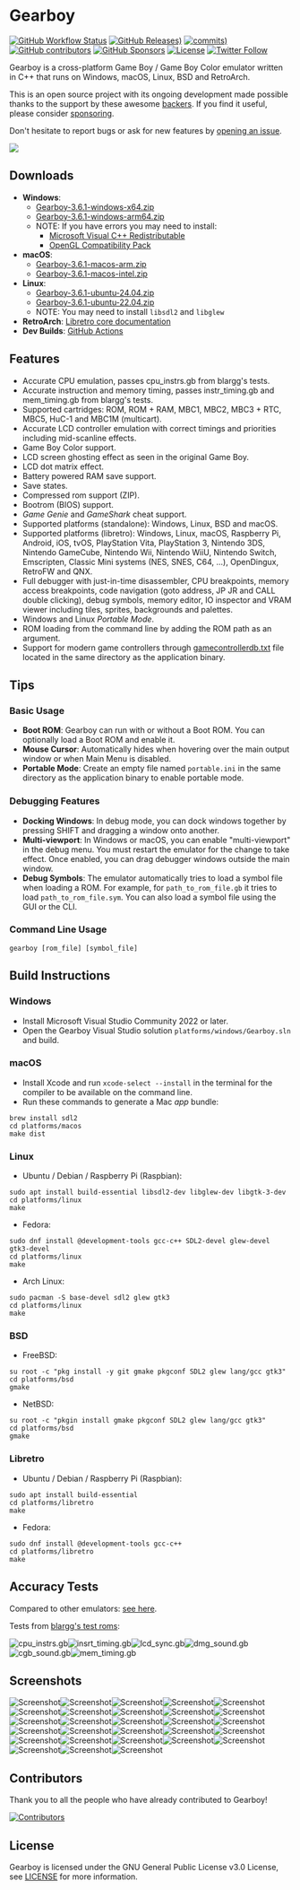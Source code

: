 # Gearboy

[![GitHub Workflow Status](https://img.shields.io/github/actions/workflow/status/drhelius/Gearboy/gearboy.yml)](https://github.com/drhelius/Gearboy/actions/workflows/gearboy.yml)
[![GitHub Releases)](https://img.shields.io/github/v/tag/drhelius/Gearboy?label=version)](https://github.com/drhelius/Gearboy/releases)
[![commits)](https://img.shields.io/github/commit-activity/t/drhelius/Gearboy)](https://github.com/drhelius/Gearboy/commits/master)
[![GitHub contributors](https://img.shields.io/github/contributors/drhelius/Gearboy)](https://github.com/drhelius/Gearboy/graphs/contributors)
[![GitHub Sponsors](https://img.shields.io/github/sponsors/drhelius)](https://github.com/sponsors/drhelius)
[![License](https://img.shields.io/github/license/drhelius/Gearboy)](https://github.com/drhelius/Gearboy/blob/master/LICENSE)
[![Twitter Follow](https://img.shields.io/twitter/follow/drhelius)](https://x.com/drhelius)

Gearboy is a cross-platform Game Boy / Game Boy Color emulator written in C++ that runs on Windows, macOS, Linux, BSD and RetroArch.

This is an open source project with its ongoing development made possible thanks to the support by these awesome [backers](backers.md). If you find it useful, please consider [sponsoring](https://github.com/sponsors/drhelius).

Don't hesitate to report bugs or ask for new features by [opening an issue](https://github.com/drhelius/Gearboy/issues).

<img src="http://www.geardome.com/files/gearboy/gearboy_debug_03.png">

## Downloads

- **Windows**:
  - [Gearboy-3.6.1-windows-x64.zip](https://github.com/drhelius/Gearboy/releases/download/3.6.1/Gearboy-3.6.1-windows-x64.zip)
  - [Gearboy-3.6.1-windows-arm64.zip](https://github.com/drhelius/Gearboy/releases/download/3.6.1/Gearboy-3.6.1-windows-arm64.zip)
  - NOTE: If you have errors you may need to install:
    - [Microsoft Visual C++ Redistributable](https://go.microsoft.com/fwlink/?LinkId=746572)
    - [OpenGL Compatibility Pack](https://apps.microsoft.com/detail/9nqpsl29bfff)
- **macOS**:
  - [Gearboy-3.6.1-macos-arm.zip](https://github.com/drhelius/Gearboy/releases/download/3.6.1/Gearboy-3.6.1-macos-arm.zip)
  - [Gearboy-3.6.1-macos-intel.zip](https://github.com/drhelius/Gearboy/releases/download/3.6.1/Gearboy-3.6.1-macos-intel.zip)
- **Linux**:
  - [Gearboy-3.6.1-ubuntu-24.04.zip](https://github.com/drhelius/Gearboy/releases/download/3.6.1/Gearboy-3.6.1-ubuntu-24.04.zip)
  - [Gearboy-3.6.1-ubuntu-22.04.zip](https://github.com/drhelius/Gearboy/releases/download/3.6.1/Gearboy-3.6.1-ubuntu-22.04.zip)
  - NOTE: You may need to install `libsdl2` and `libglew`
- **RetroArch**: [Libretro core documentation](https://docs.libretro.com/library/gearboy/)
- **Dev Builds**: [GitHub Actions](https://github.com/drhelius/Gearboy/actions/workflows/gearboy.yml)

## Features

- Accurate CPU emulation, passes cpu_instrs.gb from blargg's tests.
- Accurate instruction and memory timing, passes instr_timing.gb and mem_timing.gb from blargg's tests.
- Supported cartridges: ROM, ROM + RAM, MBC1, MBC2, MBC3 + RTC, MBC5, HuC-1 and MBC1M (multicart).
- Accurate LCD controller emulation with correct timings and priorities including mid-scanline effects.
- Game Boy Color support.
- LCD screen ghosting effect as seen in the original Game Boy.
- LCD dot matrix effect.
- Battery powered RAM save support.
- Save states.
- Compressed rom support (ZIP).
- Bootrom (BIOS) support.
- *Game Genie* and *GameShark* cheat support.
- Supported platforms (standalone): Windows, Linux, BSD and macOS.
- Supported platforms (libretro): Windows, Linux, macOS, Raspberry Pi, Android, iOS, tvOS, PlayStation Vita, PlayStation 3, Nintendo 3DS, Nintendo GameCube, Nintendo Wii, Nintendo WiiU, Nintendo Switch, Emscripten, Classic Mini systems (NES, SNES, C64, ...), OpenDingux, RetroFW and QNX.
- Full debugger with just-in-time disassembler, CPU breakpoints, memory access breakpoints, code navigation (goto address, JP JR and CALL double clicking), debug symbols, memory editor, IO inspector and VRAM viewer including tiles, sprites, backgrounds and palettes.
- Windows and Linux *Portable Mode*.
- ROM loading from the command line by adding the ROM path as an argument.
- Support for modern game controllers through [gamecontrollerdb.txt](https://github.com/mdqinc/SDL_GameControllerDB) file located in the same directory as the application binary.

## Tips

### Basic Usage
- **Boot ROM**: Gearboy can run with or without a Boot ROM. You can optionally load a Boot ROM and enable it.
- **Mouse Cursor**: Automatically hides when hovering over the main output window or when Main Menu is disabled.
- **Portable Mode**: Create an empty file named `portable.ini` in the same directory as the application binary to enable portable mode.

### Debugging Features
- **Docking Windows**: In debug mode, you can dock windows together by pressing SHIFT and dragging a window onto another.
- **Multi-viewport**: In Windows or macOS, you can enable "multi-viewport" in the debug menu. You must restart the emulator for the change to take effect. Once enabled, you can drag debugger windows outside the main window.
- **Debug Symbols**: The emulator automatically tries to load a symbol file when loading a ROM. For example, for ```path_to_rom_file.gb``` it tries to load ```path_to_rom_file.sym```. You can also load a symbol file using the GUI or the CLI.

### Command Line Usage
```
gearboy [rom_file] [symbol_file]
```

## Build Instructions

### Windows

- Install Microsoft Visual Studio Community 2022 or later.
- Open the Gearboy Visual Studio solution `platforms/windows/Gearboy.sln` and build.

### macOS

- Install Xcode and run `xcode-select --install` in the terminal for the compiler to be available on the command line.
- Run these commands to generate a Mac *app* bundle:

``` shell
brew install sdl2
cd platforms/macos
make dist
```

### Linux

- Ubuntu / Debian / Raspberry Pi (Raspbian):

``` shell
sudo apt install build-essential libsdl2-dev libglew-dev libgtk-3-dev
cd platforms/linux
make
```

- Fedora:

``` shell
sudo dnf install @development-tools gcc-c++ SDL2-devel glew-devel gtk3-devel
cd platforms/linux
make
```

- Arch Linux:

``` shell
sudo pacman -S base-devel sdl2 glew gtk3
cd platforms/linux
make
```

### BSD

- FreeBSD:

``` shell
su root -c "pkg install -y git gmake pkgconf SDL2 glew lang/gcc gtk3"
cd platforms/bsd
gmake
```

- NetBSD:

``` shell
su root -c "pkgin install gmake pkgconf SDL2 glew lang/gcc gtk3"
cd platforms/bsd
gmake
```

### Libretro

- Ubuntu / Debian / Raspberry Pi (Raspbian):

``` shell
sudo apt install build-essential
cd platforms/libretro
make
```

- Fedora:

``` shell
sudo dnf install @development-tools gcc-c++
cd platforms/libretro
make
```

## Accuracy Tests

Compared to other emulators: [see here](http://tasvideos.org/EmulatorResources/GBAccuracyTests.html).

Tests from [blargg's test roms](https://github.com/retrio/gb-test-roms):

![cpu_instrs.gb](http://www.geardome.com/files/gearboy/gearboy_001.png)![insrt_timing.gb](http://www.geardome.com/files/gearboy/gearboy_002.png)![lcd_sync.gb](http://www.geardome.com/files/gearboy/gearboy_003.png)![dmg_sound.gb](http://www.geardome.com/files/gearboy/gearboy_032.png)![cgb_sound.gb](http://www.geardome.com/files/gearboy/gearboy_033.png)![mem_timing.gb](http://www.geardome.com/files/gearboy/gearboy_memtiming2.png)

## Screenshots

![Screenshot](http://www.geardome.com/files/gearboy/gearboy_004.png)![Screenshot](http://www.geardome.com/files/gearboy/gearboy_006.png)![Screenshot](http://www.geardome.com/files/gearboy/gearboy_008.png)![Screenshot](http://www.geardome.com/files/gearboy/gearboy_022.png)![Screenshot](http://www.geardome.com/files/gearboy/gearboy_013.png)![Screenshot](http://www.geardome.com/files/gearboy/gearboy_023.png)![Screenshot](http://www.geardome.com/files/gearboy/gearboy_015.png)![Screenshot](http://www.geardome.com/files/gearboy/gearboy_029.png)![Screenshot](http://www.geardome.com/files/gearboy/gearboy_011.png)![Screenshot](http://www.geardome.com/files/gearboy/gearboy_024.png)![Screenshot](http://www.geardome.com/files/gearboy/gearboy_017.png)![Screenshot](http://www.geardome.com/files/gearboy/gearboy_016.png)![Screenshot](http://www.geardome.com/files/gearboy/gearboy_034.png)![Screenshot](http://www.geardome.com/files/gearboy/gearboy_026.png)![Screenshot](http://www.geardome.com/files/gearboy/gearboy_018.png)![Screenshot](http://www.geardome.com/files/gearboy/gearboy_025.png)![Screenshot](http://www.geardome.com/files/gearboy/gearboy_021.png)![Screenshot](http://www.geardome.com/files/gearboy/gearboy_027.png)![Screenshot](http://www.geardome.com/files/gearboy/gearboy_019.png)![Screenshot](http://www.geardome.com/files/gearboy/gearboy_020.png)![Screenshot](http://www.geardome.com/files/gearboy/gearboy_031.png)![Screenshot](http://www.geardome.com/files/gearboy/gearboy_028.png)![Screenshot](http://www.geardome.com/files/gearboy/gearboy_007.png)![Screenshot](http://www.geardome.com/files/gearboy/gearboy_009.png)![Screenshot](http://www.geardome.com/files/gearboy/gearboy_010.png)![Screenshot](http://www.geardome.com/files/gearboy/gearboy_005.png)![Screenshot](http://www.geardome.com/files/gearboy/gearboy_012.png)![Screenshot](http://www.geardome.com/files/gearboy/gearboy_014.png)

## Contributors

Thank you to all the people who have already contributed to Gearboy!

[![Contributors](https://contrib.rocks/image?repo=drhelius/gearboy)](https://github.com/drhelius/gearboy/graphs/contributors)

## License

Gearboy is licensed under the GNU General Public License v3.0 License, see [LICENSE](LICENSE) for more information.

